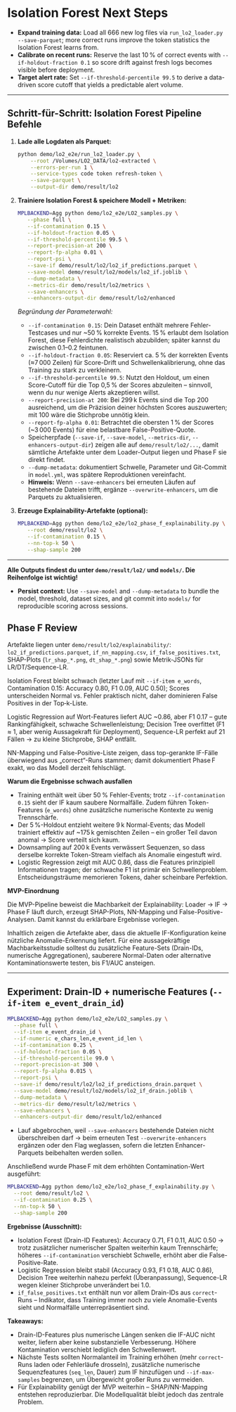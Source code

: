 # Isolation Forest Next Steps

- **Expand training data:** Load all 666 new log files via `run_lo2_loader.py --save-parquet`; more correct runs improve the token statistics the Isolation Forest learns from.
- **Calibrate on recent runs:** Reserve the last 10 % of correct events with `--if-holdout-fraction 0.1` so score drift against fresh logs becomes visible before deployment.
- **Target alert rate:** Set `--if-threshold-percentile 99.5` to derive a data-driven score cutoff that yields a predictable alert volume.

---

## Schritt-für-Schritt: Isolation Forest Pipeline Befehle

1. **Lade alle Logdaten als Parquet:**
	 ```bash
	 python demo/lo2_e2e/run_lo2_loader.py \
		 --root /Volumes/LO2_DATA/lo2-extracted \
         --errors-per-run 1 \
         --service-types code token refresh-token \
		 --save-parquet \
		 --output-dir demo/result/lo2
	 ```

2. **Trainiere Isolation Forest & speichere Modell + Metriken:**
	 ```bash
	 MPLBACKEND=Agg python demo/lo2_e2e/LO2_samples.py \
        --phase full \
        --if-contamination 0.15 \
        --if-holdout-fraction 0.05 \
        --if-threshold-percentile 99.5 \
        --report-precision-at 200 \
        --report-fp-alpha 0.01 \
        --report-psi \
        --save-if demo/result/lo2/lo2_if_predictions.parquet \
        --save-model demo/result/lo2/models/lo2_if.joblib \
        --dump-metadata \
        --metrics-dir demo/result/lo2/metrics \
        --save-enhancers \
        --enhancers-output-dir demo/result/lo2/enhanced
	 ```
	 
	*Begründung der Parameterwahl:*
    - `--if-contamination 0.15`: Dein Dataset enthält mehrere Fehler-Testcases und nur ~50 % korrekte Events. 15 % erlaubt dem Isolation Forest, diese Fehlerdichte realistisch abzubilden; später kannst du zwischen 0.1–0.2 feintunen.
    - `--if-holdout-fraction 0.05`: Reserviert ca. 5 % der korrekten Events (≈7 000 Zeilen) für Score-Drift und Schwellenkalibrierung, ohne das Training zu stark zu verkleinern.
    - `--if-threshold-percentile 99.5`: Nutzt den Holdout, um einen Score-Cutoff für die Top 0,5 % der Scores abzuleiten – sinnvoll, wenn du nur wenige Alerts akzeptieren willst.
    - `--report-precision-at 200`: Bei 299 k Events sind die Top 200 ausreichend, um die Präzision deiner höchsten Scores auszuwerten; mit 100 wäre die Stichprobe unnötig klein.
    - `--report-fp-alpha 0.01`: Betrachtet die obersten 1 % der Scores (~3 000 Events) für eine belastbare False-Positive-Quote.
    - Speicherpfade (`--save-if`, `--save-model`, `--metrics-dir`, `--enhancers-output-dir`) zeigen alle auf `demo/result/lo2/...`, damit sämtliche Artefakte unter dem Loader-Output liegen und Phase F sie direkt findet.
    - `--dump-metadata`: dokumentiert Schwelle, Parameter und Git-Commit in `model.yml`, was spätere Reproduktionen vereinfacht.
    - **Hinweis:** Wenn `--save-enhancers` bei erneuten Läufen auf bestehende Dateien trifft, ergänze `--overwrite-enhancers`, um die Parquets zu aktualisieren.

3. **Erzeuge Explainability-Artefakte (optional):**
	 ```bash
	 MPLBACKEND=Agg python demo/lo2_e2e/lo2_phase_f_explainability.py \
        --root demo/result/lo2 \
        --if-contamination 0.15 \
        --nn-top-k 50 \
        --shap-sample 200
	 ```

---

**Alle Outputs findest du unter `demo/result/lo2/` und `models/`. Die Reihenfolge ist wichtig!**
- **Persist context:** Use `--save-model` and `--dump-metadata` to bundle the model, threshold, dataset sizes, and git commit into `models/` for reproducible scoring across sessions.


## Phase F Review

Artefakte liegen unter `demo/result/lo2/explainability/`: `lo2_if_predictions.parquet`, `if_nn_mapping.csv`, `if_false_positives.txt`, SHAP-Plots (`lr_shap_*.png`, `dt_shap_*.png`) sowie Metrik-JSONs für LR/DT/Sequence-LR.

Isolation Forest bleibt schwach (letzter Lauf mit `--if-item e_words`, Contamination 0.15: Accuracy 0.80, F1 0.09, AUC 0.50); Scores unterscheiden Normal vs. Fehler praktisch nicht, daher dominieren False Positives in der Top‑k-Liste.

Logistic Regression auf Wort-Features liefert AUC ~0.86, aber F1 0.17 – gute Rankingfähigkeit, schwache Schwellenleistung; Decision Tree overfittet (F1 ≈ 1, aber wenig Aussagekraft für Deployment), Sequence-LR perfekt auf 21 Fällen → zu kleine Stichprobe, SHAP entfällt.

NN-Mapping und False-Positive-Liste zeigen, dass top-gerankte IF-Fälle überwiegend aus „correct“-Runs stammen; damit dokumentiert Phase F exakt, wo das Modell derzeit fehlschlägt.

**Warum die Ergebnisse schwach ausfallen**

- Training enthält weit über 50 % Fehler-Events; trotz `--if-contamination 0.15` sieht der IF kaum saubere Normalfälle. Zudem führen Token-Features (`e_words`) ohne zusätzliche numerische Kontexte zu wenig Trennschärfe.
- Der 5 %-Holdout entzieht weitere 9 k Normal-Events; das Modell trainiert effektiv auf ~175 k gemischten Zeilen – ein großer Teil davon anomal → Score verteilt sich kaum.
- Downsampling auf 200 k Events verwässert Sequenzen, so dass derselbe korrekte Token-Stream vielfach als Anomalie eingestuft wird.
- Logistic Regression zeigt mit AUC 0.86, dass die Features prinzipiell Informationen tragen; der schwache F1 ist primär ein Schwellenproblem. Entscheidungsträume memorieren Tokens, daher scheinbare Perfektion.

**MVP-Einordnung**

Die MVP-Pipeline beweist die Machbarkeit der Explainability: Loader → IF → Phase F läuft durch, erzeugt SHAP-Plots, NN-Mapping und False-Positive-Analysen. Damit kannst du erklärbare Ergebnisse vorlegen.

Inhaltlich zeigen die Artefakte aber, dass die aktuelle IF-Konfiguration keine nützliche Anomalie-Erkennung liefert. Für eine aussagekräftige Machbarkeitsstudie solltest du zusätzliche Feature-Sets (Drain-IDs, numerische Aggregationen), sauberere Normal-Daten oder alternative Kontaminationswerte testen, bis F1/AUC ansteigen.

---

## Experiment: Drain-ID + numerische Features (`--if-item e_event_drain_id`)

```bash
MPLBACKEND=Agg python demo/lo2_e2e/LO2_samples.py \
  --phase full \
  --if-item e_event_drain_id \
  --if-numeric e_chars_len,e_event_id_len \
  --if-contamination 0.25 \
  --if-holdout-fraction 0.05 \
  --if-threshold-percentile 99.0 \
  --report-precision-at 300 \
  --report-fp-alpha 0.015 \
  --report-psi \
  --save-if demo/result/lo2/lo2_if_predictions_drain.parquet \
  --save-model demo/result/lo2/models/lo2_if_drain.joblib \
  --dump-metadata \
  --metrics-dir demo/result/lo2/metrics \
  --save-enhancers \
  --enhancers-output-dir demo/result/lo2/enhanced
```

- Lauf abgebrochen, weil `--save-enhancers` bestehende Dateien nicht überschreiben darf → beim erneuten Test `--overwrite-enhancers` ergänzen oder den Flag weglassen, sofern die letzten Enhancer-Parquets beibehalten werden sollen.

Anschließend wurde Phase F mit dem erhöhten Contamination-Wert ausgeführt:

```bash
MPLBACKEND=Agg python demo/lo2_e2e/lo2_phase_f_explainability.py \
  --root demo/result/lo2 \
  --if-contamination 0.25 \
  --nn-top-k 50 \
  --shap-sample 200
```

**Ergebnisse (Ausschnitt):**
- Isolation Forest (Drain-ID Features): Accuracy 0.71, F1 0.11, AUC 0.50 → trotz zusätzlicher numerischer Spalten weiterhin kaum Trennschärfe; höheres `--if-contamination` verschiebt Schwelle, erhöht aber die False-Positive-Rate.
- Logistic Regression bleibt stabil (Accuracy 0.93, F1 0.18, AUC 0.86), Decision Tree weiterhin nahezu perfekt (Überanpassung), Sequence-LR wegen kleiner Stichprobe unverändert bei 1.0.
- `if_false_positives.txt` enthält nun vor allem Drain-IDs aus `correct`-Runs – Indikator, dass Training immer noch zu viele Anomalie-Events sieht und Normalfälle unterrepräsentiert sind.

**Takeaways:**
- Drain-ID-Features plus numerische Längen senken die IF-AUC nicht weiter, liefern aber keine substanzielle Verbesserung. Höhere Kontamination verschiebt lediglich den Schwellenwert.
- Nächste Tests sollten Normalanteil im Training erhöhen (mehr `correct`-Runs laden oder Fehlerläufe drosseln), zusätzliche numerische Sequenzfeatures (`seq_len`, Dauer) zum IF hinzufügen und `--if-max-samples` begrenzen, um Übergewicht großer Runs zu vermeiden.
- Für Explainability genügt der MVP weiterhin – SHAP/NN-Mapping entstehen reproduzierbar. Die Modellqualität bleibt jedoch das zentrale Problem.
